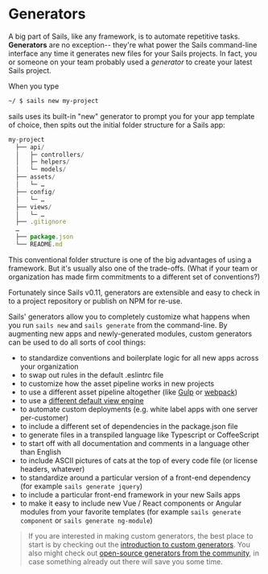 # Generators

A big part of Sails, like any framework, is to automate repetitive tasks.  **Generators** are no exception-- they're what power the Sails command-line interface any time it generates new files for your Sails projects.  In fact, you or someone on your team probably used a _generator_ to create your latest Sails project.

When you type

```sh
~/ $ sails new my-project
```

sails uses its built-in "new" generator to prompt you for your app template of choice, then spits out the initial folder structure for a Sails app:

```javascript
my-project
  ├── api/
  │   ├─ controllers/
  │   ├─ helpers/
  │   └─ models/
  ├── assets/
  │   └─ …
  ├── config/
  │   └─ …
  ├── views/
  │   └─ …
  ├── .gitignore
  …
  ├── package.json
  └── README.md
```


This conventional folder structure is one of the big advantages of using a framework.  But it's usually also one of the trade-offs.  (What if your team or organization has made firm commitments to a different set of conventions?)

Fortunately since Sails v0.11, generators are extensible and easy to check in to a project repository or publish on NPM for re-use.

Sails' generators allow you to completely customize what happens when you run `sails new` and `sails generate` from the command-line.  By augmenting new apps and newly-generated modules, custom generators can be used to do all sorts of cool things:
- to standardize conventions and boilerplate logic for all new apps across your organization
- to swap out rules in the default .eslintrc file
- to customize how the asset pipeline works in new projects
- to use a different asset pipeline altogether (like [Gulp](http://gulpjs.com/) or [webpack](https://webpack.github.io/))
- to use a [different default view engine](https://sailsjs.com/documentation/concepts/views/view-engines)
- to automate custom deployments (e.g. white label apps with one server per-customer)
- to include a different set of dependencies in the package.json file
- to generate files in a transpiled language like Typescript or CoffeeScript
- to start off with all documentation and comments in a language other than English
- to include ASCII pictures of cats at the top of every code file (or license headers, whatever)
- to standardize around a particular version of a front-end dependency (for example `sails generate jquery`)
- to include a particular front-end framework in your new Sails apps
- to make it easy to include new Vue / React components or Angular modules from your favorite templates (for example `sails generate component` or `sails generate ng-module`)


> If you are interested in making custom generators, the best place to start is by checking out the [introduction to custom generators](http://sailsjs.com/documentation/concepts/extending-sails/generators/custom-generators).  You also might check out [open-source generators from the community](https://sailsjs.com/documentation/concepts/extending-sails/generators/available-generators), in case something already out there will save you some time.


<docmeta name="displayName" value="Generators">
